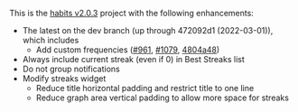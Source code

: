 This is the [habits v2.0.3](https://github.com/iSoron/uhabits/releases/tag/v2.0.3) project with the following enhancements:

* The latest on the dev branch (up through 472092d1 (2022-03-01)), which includes
    * Add custom frequencies ([#961](https://github.com/iSoron/uhabits/discussions/961), [#1079](https://github.com/iSoron/uhabits/pull/1079), [4804a48](https://github.com/iSoron/uhabits/pull/1079/commits/4804a48549ac01cea7dcc38976cc57f49b5527b0))
* Always include current streak (even if 0) in Best Streaks list
* Do not group notifications
* Modify streaks widget
    * Reduce title horizontal padding and restrict title to one line
    * Reduce graph area vertical padding to allow more space for streaks
